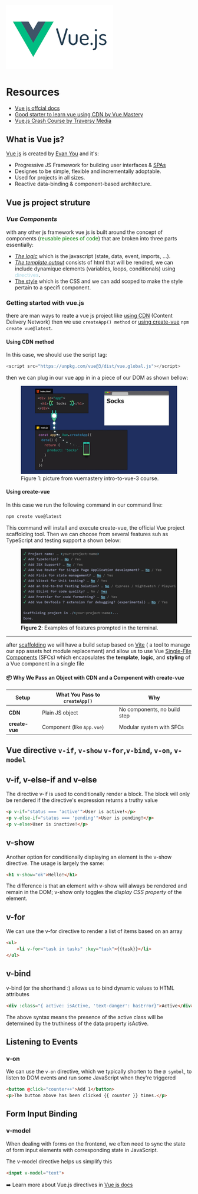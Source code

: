 ## ![Vue Js Logo Picture](readme-images/vuejs.png)

# Resources

- [Vue js offcial docs](https://vuejs.org/guide/quick-start.html#creating-a-vue-application)
- [Good starter to learn vue using CDN by Vue Mastery](https://www.vuemastery.com/courses/intro-to-vue-3/creating-the-vue-app-vue3)
- [Vue.js Crash Course by Traversy Media](https://youtu.be/VeNfHj6MhgA?si=L61e8AdLv9SDfdMA)

## What is Vue js?

[Vue js](https://vuejs.org/) is created by [Evan You](https://evanyou.me/) and it's:

- Progressive JS Framework for building user interfaces & [SPAs](https://youtu.be/eIxDHgzGCnY?si=8BF4vpzHfxpNHovR)
- Designes to be simple, flexible and incrementally adoptable.
- Used for projects in all sizes.
- Reactive data-binding & component-based architecture.

## Vue js project struture

### _Vue Components_

with any other js framework vue js is built around the concept of components (<span style="color:green">reusable pieces of code</span>) that are broken into three parts essentially:

- <u>_The logic_</u> which is the javascript (state, data, event, imports, ...).
- <u>_The template output_</u> consists of html that will be rendred, we can include dynamique elements (variables, loops, conditionals) using <span style="color:lightblue">directives</span>.
- <u>The style</u> which is the CSS and we can add scoped to make the style pertain to a specifi component.

### Getting started with vue.js

there are man ways to reate a vue js project like [using CDN](https://vuejs.org/guide/quick-start.html#using-vue-from-cdn) (Content Delivery Network) then we use `createApp() method` or [using create-vue](https://vuejs.org/guide/quick-start.html#creating-a-vue-application) `npm create vue@latest`.

#### Using CDN method

In this case, we should use the script tag:

```js
<script src="https://unpkg.com/vue@3/dist/vue.global.js"></script>
```

then we can plug in our vue app in in a piece of our DOM as shown bellow:

<figure>
  <img src="readme-images/vuejs-cdn.png" alt="a picture from vuemastery intro-to-vue-3 course" width="600"/>
  <figcaption>Figure 1</b>: picture from vuemastery intro-to-vue-3 course.</figcaption>
</figure>

#### Using create-vue

In this case we run the following command in our command line:

```bash
npm create vue@latest
```

This command will install and execute create-vue, the official Vue project scaffolding tool.
Then we can choose from several features suh as TypeScript and testing support a shown below:

<figure>
  <img src="readme-images/examples-of-features-prompted-in-the-terminal.png" alt="a picture from vuemastery intro-to-vue-3 course" width="600"/>
  <figcaption><b>Figure 2</b>: Examples of features prompted in the terminal.</figcaption>
</figure>

---

after [scaffolding](https://vuejs.org/guide/quick-start#creating-a-vue-application) we will have a build setup based on [Vite](https://vite.dev/) ( a tool to manage our app assets hot module replacement) and allow us to use Vue [Single-File Components](https://vuejs.org/guide/scaling-up/sfc.html) (SFCs) which encapsulates the **template**, **logic**, and **styling** of a Vue component in a single file

#### 📦 Why We Pass an Object with CDN and a Component with create-vue

| Setup          | What You Pass to `createApp()` | Why                          |
| -------------- | ------------------------------ | ---------------------------- |
| **CDN**        | Plain JS object                | No components, no build step |
| **create-vue** | Component (like `App.vue`)     | Modular system with SFCs     |

## Vue directive `v-if`, `v-show` `v-for`,`v-bind`, `v-on`, `v-model`

## **v-if, v-else-if and v-else**

The directive v-if is used to conditionally render a block. The block will only be rendered if the directive's expression returns a truthy value

```html
<p v-if="status === 'active'">User is active!</p>
<p v-else-if="status === 'pending'">User is pending!</p>
<p v-else>User is inactive!</p>
```

## **v-show**​
Another option for conditionally displaying an element is the v-show directive. The usage is largely the same:

```html
<h1 v-show="ok">Hello!</h1>
```
The difference is that an element with v-show will always be rendered and remain in the DOM; v-show only toggles the *display CSS property* of the element.

## **v-for**

We can use the v-for directive to render a list of items based on an array

```html
<ul>
    <li v-for="task in tasks" :key="task">{{task}}</li>
</ul>
```

## **v-bind**

v-bind (or the shorthand :) allows us to bind dynamic values to HTML attributes

```html
<div :class="{ active: isActive, 'text-danger': hasError}">Active</div>
```

The above syntax means the presence of the active class will be determined by the truthiness of the data property isActive.

## Listening to Events​

### **v-on**

We can use the `v-on` directive, which we typically shorten to the `@ symbol`, to listen to DOM events and run some JavaScript when they're triggered

```html
<button @click="counter++">Add 1</button>
<p>The button above has been clicked {{ counter }} times.</p>
```

## Form Input Binding
### **v-model**
When dealing with forms on the frontend, we often need to sync the state of form input elements with corresponding state in JavaScript.

 The v-model directive helps us simplify this
 ```html
 <input v-model="text">
 ```

➡️ Learn more about Vue.js directives  in [Vue js docs](https://vuejs.org/guide/essentials/conditional.html)
